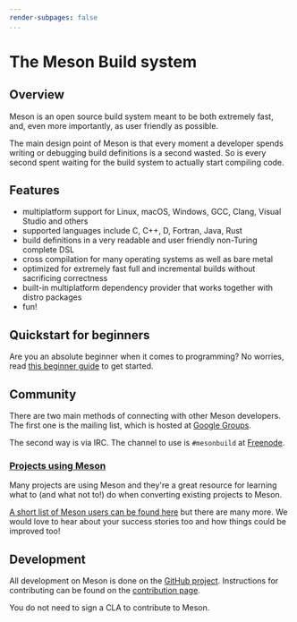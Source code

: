 ```yaml
---
render-subpages: false
...
```


# The Meson Build system

## Overview

Meson is an open source build system meant to be both extremely fast,
and, even more importantly, as user friendly as possible.

The main design point of Meson is that every moment a developer spends
writing or debugging build definitions is a second wasted. So is every
second spent waiting for the build system to actually start compiling
code.

## Features

*   multiplatform support for Linux, macOS, Windows, GCC, Clang, Visual Studio and others
*   supported languages include C, C++, D, Fortran, Java, Rust
*   build definitions in a very readable and user friendly non-Turing complete DSL
*   cross compilation for many operating systems as well as bare metal
*   optimized for extremely fast full and incremental builds without sacrificing correctness
*   built-in multiplatform dependency provider that works together with distro packages
*   fun!

## Quickstart for beginners

Are you an absolute beginner when it comes to programming? No worries,
read [this beginner guide](SimpleStart.md) to get started.

## Community

There are two main methods of connecting with other Meson
developers. The first one is the mailing list, which is hosted at
[Google Groups](https://groups.google.com/forum/#!forum/mesonbuild).

The second way is via IRC. The channel to use is `#mesonbuild` at
[Freenode](https://freenode.net/).

### [Projects using Meson](Users.md)

Many projects are using Meson and they're
a great resource for learning what to (and what not to!) do when
converting existing projects to Meson.

[A short list of Meson users can be found here](Users.md)
but there are many more. We would love to hear about your success
stories too and how things could be improved too!

## Development

All development on Meson is done on the [GitHub
project](https://github.com/mesonbuild/meson). Instructions for
contributing can be found on the [contribution page](Contributing.md).


You do not need to sign a CLA to contribute to Meson.

